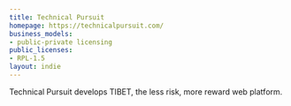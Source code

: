 ```yaml
---
title: Technical Pursuit
homepage: https://technicalpursuit.com/
business_models:
- public-private licensing
public_licenses:
- RPL-1.5
layout: indie
---
```


Technical Pursuit develops TIBET, the less risk, more reward web platform.
